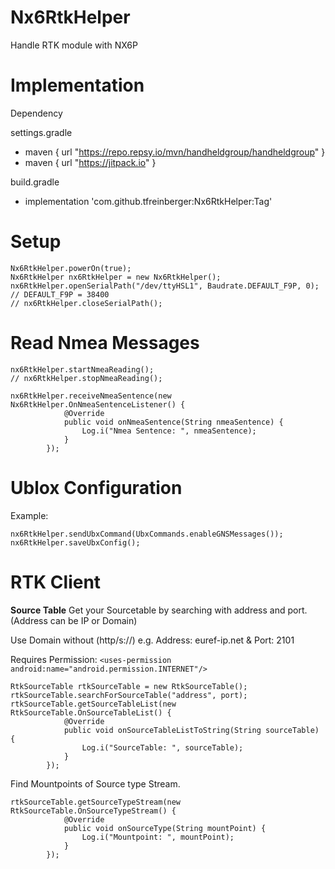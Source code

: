 # Nx6RtkHelper
Handle RTK module with NX6P


# Implementation
Dependency

settings.gradle
  - maven { url "https://repo.repsy.io/mvn/handheldgroup/handheldgroup" }
  - maven { url "https://jitpack.io" }

build.gradle
- implementation 'com.github.tfreinberger:Nx6RtkHelper:Tag'


# Setup
```
Nx6RtkHelper.powerOn(true);
Nx6RtkHelper nx6RtkHelper = new Nx6RtkHelper();
nx6RtkHelper.openSerialPath("/dev/ttyHSL1", Baudrate.DEFAULT_F9P, 0);  // DEFAULT_F9P = 38400
// nx6RtkHelper.closeSerialPath();
```

# Read Nmea Messages
```
nx6RtkHelper.startNmeaReading();
// nx6RtkHelper.stopNmeaReading();

nx6RtkHelper.receiveNmeaSentence(new Nx6RtkHelper.OnNmeaSentenceListener() {
            @Override
            public void onNmeaSentence(String nmeaSentence) {
                Log.i("Nmea Sentence: ", nmeaSentence);
            }
        });
```

# Ublox Configuration
Example:
```
nx6RtkHelper.sendUbxCommand(UbxCommands.enableGNSMessages());
nx6RtkHelper.saveUbxConfig();
```

# RTK Client
**Source Table**
Get your Sourcetable by searching with address and port. (Address can be IP or Domain)

Use Domain without (http/s://) e.g. Address: euref-ip.net & Port: 2101 

Requires Permission: 
``` <uses-permission android:name="android.permission.INTERNET"/> ```
```
RtkSourceTable rtkSourceTable = new RtkSourceTable();
rtkSourceTable.searchForSourceTable("address", port);
rtkSourceTable.getSourceTableList(new RtkSourceTable.OnSourceTableList() {
            @Override
            public void onSourceTableListToString(String sourceTable) {
                Log.i("SourceTable: ", sourceTable);
            }
        });
```
Find Mountpoints of Source type Stream.
```
rtkSourceTable.getSourceTypeStream(new RtkSourceTable.OnSourceTypeStream() {
            @Override
            public void onSourceType(String mountPoint) {
                Log.i("Mountpoint: ", mountPoint);
            }
        });
```
